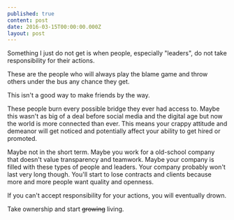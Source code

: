 ```yaml
---
published: true
content: post
date: 2016-03-15T00:00:00.000Z
layout: post
---
```




Something I just do not get is when people, especially "leaders", do not take responsibility for their actions.

These are the people who will always play the blame game and throw others under the bus any chance they get.

This isn't a good way to make friends by the way.

These people burn every possible bridge they ever had access to. Maybe this wasn't as big of a deal before social media and the digital age but now the world is more connected than ever. This means your crappy attitude and demeanor will get noticed and potentially affect your ability to get hired or promoted.

Maybe not in the short term. Maybe you work for a old-school company that doesn't value transparency and teamwork. Maybe your company is filled with these types of people and leaders. Your company probably won't last very long though. You'll start to lose contracts and clients because more and more people want quality and openness.

If you can't accept responsibility for your actions, you will eventually drown. 

Take ownership and start ~~growing~~ living.
